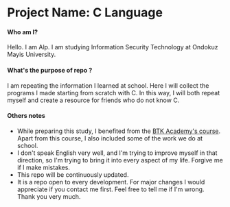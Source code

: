 # Project Name: C Language

#### Who am I?

Hello. I am Alp. I am studying Information Security Technology at Ondokuz Mayis University. 

#### What's the purpose of repo ?
I am repeating the information I learned at school. Here I will collect the programs I made starting from scratch with C. In this way, I will both repeat myself and create a resource for friends who do not know C.

#### Others notes
* While preparing this study, I benefited from the [BTK Academy's course](https://www.btkakademi.gov.tr/portal/course/c-programlama-dili-26686). Apart from this course, I also included some of the work we do at school. 
* I don't speak English very well, and I'm trying to improve myself in that direction, so I'm trying to bring it into every aspect of my life. Forgive me if I make mistakes.
* This repo will be continuously updated.
* It is a repo open to every development. For major changes I would appreciate if you contact me first. Feel free to tell me if I'm wrong. Thank you very much.

